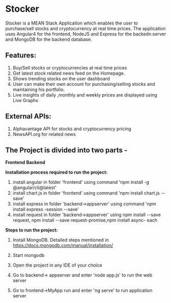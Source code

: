 # Stocker

Stocker is a MEAN Stack Application which enables the user to purchase/sell stocks and cryptocurrency at real time prices. The application uses Angular4 for the frontend, NodeJS and Express for the backedn server and MongoDB for the backend database.


## Features:

1. Buy/Sell stocks or cryptocurrencies at real time prices
2. Get latest stock related  news feed on the Homepage.
3. Shows trending stocks on the user dashboard
4. User can make their own account for purchasing/selling stocks and maintaining his portfolio.
5. Live insights of daily ,monthly and weekly prices are displayed using Live Graphs


## External APIs:

1. Alphavantage API for stocks and cryptocurrency pricing
2. NewsAPI.org for related news



## The Project is divided into two parts - 
  **Frontend**
  **Backend**

**Installation process required to run the project:**

1. install angular in folder 'frontend' using command 'npm install -g @angular/cli@latest'
2. install chart.js in folder 'frontend' using command 'npm install chart.js --save'
3. install express in folder 'backend->appserver' using command 'npm install express -session --save'
4. install request in folder 'backend->appserver' using npm install --save request, npm install --save request-promise,npm install async-  each 


**Steps to run the project:**

1. Install MongoDB. Detailed steps mentioned in https://docs.mongodb.com/manual/installation/

2. Start mongodb

3. Open the project in any IDE of your choice 

4. Go to backend-> appserver and enter 'node app.js' to run the web server

5. Go to frontend->MyApp run and enter 'ng serve' to run application server
  
